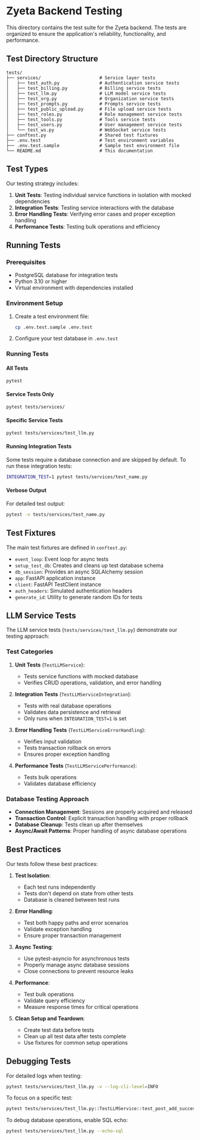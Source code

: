 # Zyeta Backend Testing

This directory contains the test suite for the Zyeta backend. The tests are organized to ensure the application's reliability, functionality, and performance.

## Test Directory Structure

```
tests/
├── services/                      # Service layer tests
│   ├── test_auth.py               # Authentication service tests
│   ├── test_billing.py            # Billing service tests
│   ├── test_llm.py                # LLM model service tests
│   ├── test_org.py                # Organization service tests
│   ├── test_prompts.py            # Prompts service tests
│   ├── test_public_upload.py      # File upload service tests
│   ├── test_roles.py              # Role management service tests
│   ├── test_tools.py              # Tools service tests
│   ├── test_users.py              # User management service tests
│   └── test_ws.py                 # WebSocket service tests
├── conftest.py                    # Shared test fixtures
├── .env.test                      # Test environment variables
├── .env.test.sample               # Sample test environment file
└── README.md                      # This documentation
```

## Test Types

Our testing strategy includes:

1. **Unit Tests**: Testing individual service functions in isolation with mocked dependencies
2. **Integration Tests**: Testing service interactions with the database 
3. **Error Handling Tests**: Verifying error cases and proper exception handling
4. **Performance Tests**: Testing bulk operations and efficiency

## Running Tests

### Prerequisites

- PostgreSQL database for integration tests
- Python 3.10 or higher
- Virtual environment with dependencies installed

### Environment Setup

1. Create a test environment file:
   ```bash
   cp .env.test.sample .env.test
   ```

2. Configure your test database in `.env.test`

### Running Tests

#### All Tests
```bash
pytest
```

#### Service Tests Only
```bash
pytest tests/services/
```

#### Specific Service Tests
```bash
pytest tests/services/test_llm.py
```

#### Running Integration Tests
Some tests require a database connection and are skipped by default. To run these integration tests:

```bash
INTEGRATION_TEST=1 pytest tests/services/test_name.py
```

#### Verbose Output
For detailed test output:

```bash
pytest -v tests/services/test_name.py
```

## Test Fixtures

The main test fixtures are defined in `conftest.py`:

- `event_loop`: Event loop for async tests
- `setup_test_db`: Creates and cleans up test database schema
- `db_session`: Provides an async SQLAlchemy session
- `app`: FastAPI application instance
- `client`: FastAPI TestClient instance
- `auth_headers`: Simulated authentication headers
- `generate_id`: Utility to generate random IDs for tests

## LLM Service Tests

The LLM service tests (`tests/services/test_llm.py`) demonstrate our testing approach:

### Test Categories

1. **Unit Tests** (`TestLLMService`): 
   - Tests service functions with mocked database
   - Verifies CRUD operations, validation, and error handling

2. **Integration Tests** (`TestLLMServiceIntegration`):
   - Tests with real database operations
   - Validates data persistence and retrieval
   - Only runs when `INTEGRATION_TEST=1` is set

3. **Error Handling Tests** (`TestLLMServiceErrorHandling`):
   - Verifies input validation
   - Tests transaction rollback on errors
   - Ensures proper exception handling

4. **Performance Tests** (`TestLLMServicePerformance`):
   - Tests bulk operations
   - Validates database efficiency

### Database Testing Approach

- **Connection Management**: Sessions are properly acquired and released
- **Transaction Control**: Explicit transaction handling with proper rollback
- **Database Cleanup**: Tests clean up after themselves
- **Async/Await Patterns**: Proper handling of async database operations

## Best Practices

Our tests follow these best practices:

1. **Test Isolation**: 
   - Each test runs independently
   - Tests don't depend on state from other tests
   - Database is cleaned between test runs

2. **Error Handling**:
   - Test both happy paths and error scenarios
   - Validate exception handling
   - Ensure proper transaction management

3. **Async Testing**:
   - Use pytest-asyncio for asynchronous tests
   - Properly manage async database sessions
   - Close connections to prevent resource leaks

4. **Performance**:
   - Test bulk operations
   - Validate query efficiency
   - Measure response times for critical operations

5. **Clean Setup and Teardown**:
   - Create test data before tests
   - Clean up all test data after tests complete
   - Use fixtures for common setup operations

## Debugging Tests

For detailed logs when testing:

```bash
pytest tests/services/test_llm.py -v --log-cli-level=INFO
```

To focus on a specific test:

```bash
pytest tests/services/test_llm.py::TestLLMService::test_post_add_success -v
```

To debug database operations, enable SQL echo:

```bash
pytest tests/services/test_llm.py --echo-sql
``` 